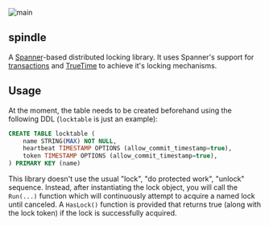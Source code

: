 ![main](https://github.com/flowerinthenight/spindle/workflows/main/badge.svg)

## spindle
A [Spanner](https://cloud.google.com/spanner/)-based distributed locking library. It uses Spanner's support for [transactions](https://cloud.google.com/spanner/docs/transactions) and [TrueTime](https://cloud.google.com/spanner/docs/true-time-external-consistency) to achieve it's locking mechanisms.

## Usage
At the moment, the table needs to be created beforehand using the following DDL (`locktable` is just an example):
```SQL
CREATE TABLE locktable (
	name STRING(MAX) NOT NULL,
	heartbeat TIMESTAMP OPTIONS (allow_commit_timestamp=true),
	token TIMESTAMP OPTIONS (allow_commit_timestamp=true),
) PRIMARY KEY (name)
```

This library doesn't use the usual "lock", "do protected work", "unlock" sequence. Instead, after instantiating the lock object, you will call the `Run(...)` function which will continuously attempt to acquire a named lock until canceled. A `HasLock()` function is provided that returns true (along with the lock token) if the lock is successfully acquired.
